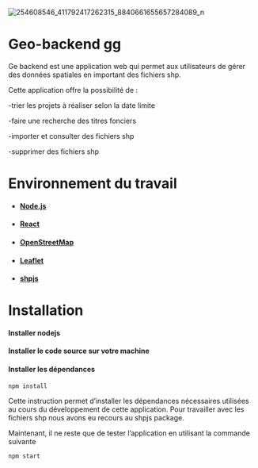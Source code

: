 ![254608546_411792417262315_8840661655657284089_n](https://user-images.githubusercontent.com/93826690/140927496-e5e231b8-cde7-4a45-afd3-e97d79b9f0ff.png)

# Geo-backend gg

Ge backend est une application web qui permet aux utilisateurs de gérer des données spatiales en important des fichiers shp.

Cette application offre la possibilité de :

-trier les projets à réaliser selon la date limite

-faire une recherche des titres fonciers

-importer et consulter des fichiers shp

-supprimer des fichiers shp

# Environnement du travail

- #### [Node.js](https://nodejs.org/en/)
- #### [React](https://fr.reactjs.org/)
- #### [OpenStreetMap](https://www.openstreetmap.org/#map=6/33.962/9.558)
- #### [Leaflet](https://leafletjs.com/)
- #### [shpjs](https://www.npmjs.com/package/sh)

# Installation

#### Installer nodejs

#### Installer le code source sur votre machine

#### Installer les dépendances

```
npm install
```

Cette instruction permet d’installer les dépendances nécessaires utilisées au cours du développement de cette application.
Pour travailler avec les fichiers shp nous avons eu recours au shpjs package.

Maintenant, il ne reste que de tester l’application en utilisant la commande suivante

```
npm start
```
